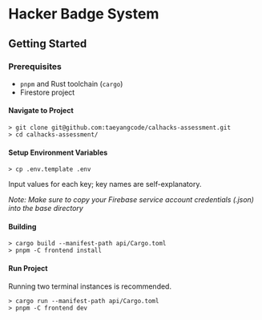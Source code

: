 # Hacker Badge System

## Getting Started

### Prerequisites

- `pnpm` and Rust toolchain (`cargo`)
- Firestore project

#### Navigate to Project

```
> git clone git@github.com:taeyangcode/calhacks-assessment.git
> cd calhacks-assessment/
```

#### Setup Environment Variables

```
> cp .env.template .env
```

Input values for each key; key names are self-explanatory.

_Note: Make sure to copy your Firebase service account credentials (.json) into the base directory_

#### Building

```
> cargo build --manifest-path api/Cargo.toml
> pnpm -C frontend install
```

#### Run Project

Running two terminal instances is recommended.

```
> cargo run --manifest-path api/Cargo.toml
> pnpm -C frontend dev
```
